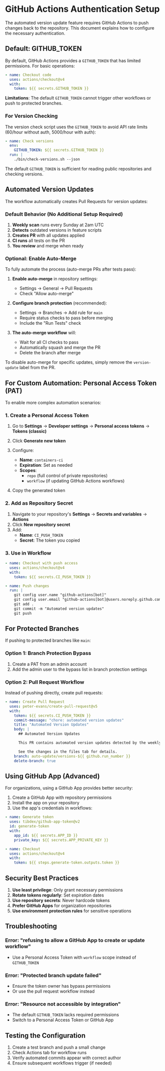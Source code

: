 # GitHub Actions Authentication Setup

The automated version update feature requires GitHub Actions to push changes back to the repository. This document explains how to configure the necessary authentication.

## Default: GITHUB_TOKEN

By default, GitHub Actions provides a `GITHUB_TOKEN` that has limited permissions. For basic operations:

```yaml
- name: Checkout code
  uses: actions/checkout@v4
  with:
    token: ${{ secrets.GITHUB_TOKEN }}
```

**Limitations**: The default `GITHUB_TOKEN` cannot trigger other workflows or push to protected branches.

### For Version Checking

The version check script uses the `GITHUB_TOKEN` to avoid API rate limits (60/hour without auth, 5000/hour with auth):

```yaml
- name: Check versions
  env:
    GITHUB_TOKEN: ${{ secrets.GITHUB_TOKEN }}
  run: |
    ./bin/check-versions.sh --json
```

The default `GITHUB_TOKEN` is sufficient for reading public repositories and checking versions.

## Automated Version Updates

The workflow automatically creates Pull Requests for version updates:

### Default Behavior (No Additional Setup Required)

1. **Weekly scan** runs every Sunday at 2am UTC
2. **Detects** outdated versions in feature scripts
3. **Creates PR** with all updates applied
4. **CI runs** all tests on the PR
5. **You review** and merge when ready

### Optional: Enable Auto-Merge

To fully automate the process (auto-merge PRs after tests pass):

1. **Enable auto-merge** in repository settings:
   - Settings → General → Pull Requests
   - Check "Allow auto-merge"

2. **Configure branch protection** (recommended):
   - Settings → Branches → Add rule for `main`
   - Require status checks to pass before merging
   - Include the "Run Tests" check

3. **The auto-merge workflow** will:
   - Wait for all CI checks to pass
   - Automatically squash and merge the PR
   - Delete the branch after merge

To disable auto-merge for specific updates, simply remove the `version-update` label from the PR.

## For Custom Automation: Personal Access Token (PAT)

To enable more complex automation scenarios:

### 1. Create a Personal Access Token

1. Go to **Settings** → **Developer settings** → **Personal access tokens** → **Tokens (classic)**
2. Click **Generate new token**
3. Configure:
   - **Name**: `containers-ci`
   - **Expiration**: Set as needed
   - **Scopes**:
     - `repo` (full control of private repositories)
     - `workflow` (if updating GitHub Actions workflows)

4. Copy the generated token

### 2. Add as Repository Secret

1. Navigate to your repository's **Settings** → **Secrets and variables** → **Actions**
2. Click **New repository secret**
3. Add:
   - **Name**: `CI_PUSH_TOKEN`
   - **Secret**: The token you copied

### 3. Use in Workflow

```yaml
- name: Checkout with push access
  uses: actions/checkout@v4
  with:
    token: ${{ secrets.CI_PUSH_TOKEN }}

- name: Push changes
  run: |
    git config user.name "github-actions[bot]"
    git config user.email "github-actions[bot]@users.noreply.github.com"
    git add .
    git commit -m "Automated version updates"
    git push
```

## For Protected Branches

If pushing to protected branches like `main`:

### Option 1: Branch Protection Bypass

1. Create a PAT from an admin account
2. Add the admin user to the bypass list in branch protection settings

### Option 2: Pull Request Workflow

Instead of pushing directly, create pull requests:

```yaml
- name: Create Pull Request
  uses: peter-evans/create-pull-request@v5
  with:
    token: ${{ secrets.CI_PUSH_TOKEN }}
    commit-message: "chore: automated version updates"
    title: "Automated Version Updates"
    body: |
      ## Automated Version Updates

      This PR contains automated version updates detected by the weekly scan.

      See the changes in the files tab for details.
    branch: auto-update/versions-${{ github.run_number }}
    delete-branch: true
```

## Using GitHub App (Advanced)

For organizations, using a GitHub App provides better security:

1. Create a GitHub App with repository permissions
2. Install the app on your repository
3. Use the app's credentials in workflows:

```yaml
- name: Generate token
  uses: tibdex/github-app-token@v2
  id: generate-token
  with:
    app_id: ${{ secrets.APP_ID }}
    private_key: ${{ secrets.APP_PRIVATE_KEY }}

- name: Checkout
  uses: actions/checkout@v4
  with:
    token: ${{ steps.generate-token.outputs.token }}
```

## Security Best Practices

1. **Use least privilege**: Only grant necessary permissions
2. **Rotate tokens regularly**: Set expiration dates
3. **Use repository secrets**: Never hardcode tokens
4. **Prefer GitHub Apps** for organization repositories
5. **Use environment protection rules** for sensitive operations

## Troubleshooting

### Error: "refusing to allow a GitHub App to create or update workflow"

- Use a Personal Access Token with `workflow` scope instead of `GITHUB_TOKEN`

### Error: "Protected branch update failed"

- Ensure the token owner has bypass permissions
- Or use the pull request workflow instead

### Error: "Resource not accessible by integration"

- The default `GITHUB_TOKEN` lacks required permissions
- Switch to a Personal Access Token or GitHub App

## Testing the Configuration

1. Create a test branch and push a small change
2. Check Actions tab for workflow runs
3. Verify automated commits appear with correct author
4. Ensure subsequent workflows trigger (if needed)